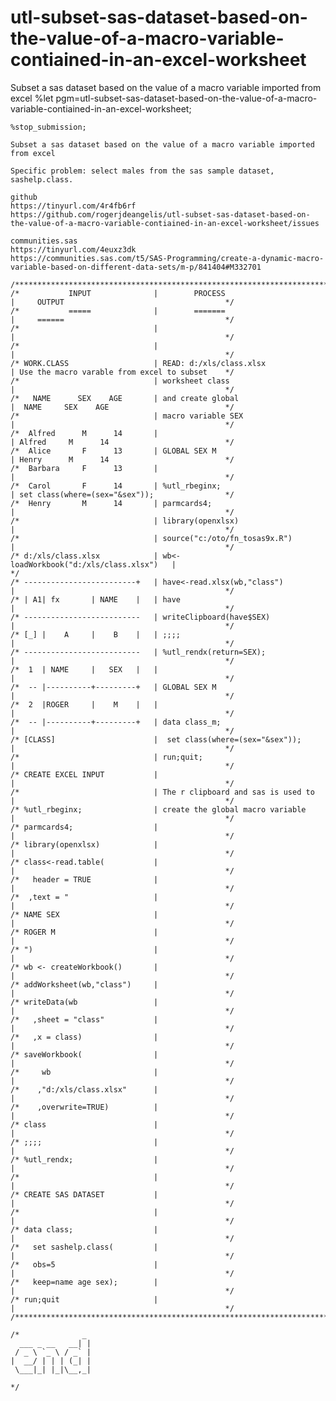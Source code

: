 # utl-subset-sas-dataset-based-on-the-value-of-a-macro-variable-contiained-in-an-excel-worksheet
Subset a sas dataset based on the value of a macro variable imported from excel
    %let pgm=utl-subset-sas-dataset-based-on-the-value-of-a-macro-variable-contiained-in-an-excel-worksheet;

    %stop_submission;

    Subset a sas dataset based on the value of a macro variable imported from excel

    Specific problem: select males from the sas sample dataset, sashelp.class.

    github
    https://tinyurl.com/4r4fb6rf
    https://github.com/rogerjdeangelis/utl-subset-sas-dataset-based-on-the-value-of-a-macro-variable-contiained-in-an-excel-worksheet/issues

    communities.sas
    https://tinyurl.com/4euxz3dk
    https://communities.sas.com/t5/SAS-Programming/create-a-dynamic-macro-variable-based-on-different-data-sets/m-p/841404#M332701

    /**************************************************************************************************************************/
    /*           INPUT              |        PROCESS                          |     OUTPUT                                    */
    /*           =====              |        =======                          |     ======                                    */
    /*                              |                                         |                                               */
    /*                              |                                         |                                               */
    /* WORK.CLASS                   | READ: d:/xls/class.xlsx                 | Use the macro varable from excel to subset    */
    /*                              | worksheet class                         |                                               */
    /*   NAME      SEX    AGE       | and create global                       |  NAME     SEX    AGE                          */
    /*                              | macro variable SEX                      |                                               */
    /*  Alfred      M      14       |                                         | Alfred     M      14                          */
    /*  Alice       F      13       | GLOBAL SEX M                            | Henry      M      14                          */
    /*  Barbara     F      13       |                                         |                                               */
    /*  Carol       F      14       | %utl_rbeginx;                           | set class(where=(sex="&sex"));                */
    /*  Henry       M      14       | parmcards4;                             |                                               */
    /*                              | library(openxlsx)                       |                                               */
    /*                              | source("c:/oto/fn_tosas9x.R")           |                                               */
    /* d:/xls/class.xlsx            | wb<-loadWorkbook("d:/xls/class.xlsx")   |                                               */
    /* -------------------------+   | have<-read.xlsx(wb,"class")             |                                               */
    /* | A1| fx       | NAME    |   | have                                    |                                               */
    /* --------------------------   | writeClipboard(have$SEX)                |                                               */
    /* [_] |    A     |    B    |   | ;;;;                                    |                                               */
    /* --------------------------   | %utl_rendx(return=SEX);                 |                                               */
    /*  1  | NAME     |   SEX   |   |                                         |                                               */
    /*  -- |----------+---------+   | GLOBAL SEX M                            |                                               */
    /*  2  |ROGER     |    M    |   |                                         |                                               */
    /*  -- |----------+---------+   | data class_m;                           |                                               */
    /* [CLASS]                      |  set class(where=(sex="&sex"));         |                                               */
    /*                              | run;quit;                               |                                               */
    /* CREATE EXCEL INPUT           |                                         |                                               */
    /*                              | The r clipboard and sas is used to      |                                               */
    /* %utl_rbeginx;                | create the global macro variable        |                                               */
    /* parmcards4;                  |                                         |                                               */
    /* library(openxlsx)            |                                         |                                               */
    /* class<-read.table(           |                                         |                                               */
    /*   header = TRUE              |                                         |                                               */
    /*  ,text = "                   |                                         |                                               */
    /* NAME SEX                     |                                         |                                               */
    /* ROGER M                      |                                         |                                               */
    /* ")                           |                                         |                                               */
    /* wb <- createWorkbook()       |                                         |                                               */
    /* addWorksheet(wb,"class")     |                                         |                                               */
    /* writeData(wb                 |                                         |                                               */
    /*   ,sheet = "class"           |                                         |                                               */
    /*   ,x = class)                |                                         |                                               */
    /* saveWorkbook(                |                                         |                                               */
    /*     wb                       |                                         |                                               */
    /*    ,"d:/xls/class.xlsx"      |                                         |                                               */
    /*    ,overwrite=TRUE)          |                                         |                                               */
    /* class                        |                                         |                                               */
    /* ;;;;                         |                                         |                                               */
    /* %utl_rendx;                  |                                         |                                               */
    /*                              |                                         |                                               */
    /* CREATE SAS DATASET           |                                         |                                               */
    /*                              |                                         |                                               */
    /* data class;                  |                                         |                                               */
    /*   set sashelp.class(         |                                         |                                               */
    /*   obs=5                      |                                         |                                               */
    /*   keep=name age sex);        |                                         |                                               */
    /* run;quit                     |                                         |                                               */
    /**************************************************************************************************************************/

    /*              _
      ___ _ __   __| |
     / _ \ `_ \ / _` |
    |  __/ | | | (_| |
     \___|_| |_|\__,_|

    */


